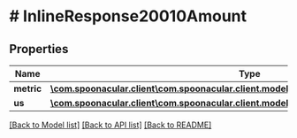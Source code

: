 # # InlineResponse20010Amount

## Properties

Name | Type | Description | Notes
------------ | ------------- | ------------- | -------------
**metric** | [**\com.spoonacular.client\com.spoonacular.client.model\InlineResponse20010AmountMetric**](InlineResponse20010AmountMetric.md) |  | 
**us** | [**\com.spoonacular.client\com.spoonacular.client.model\InlineResponse20010AmountMetric**](InlineResponse20010AmountMetric.md) |  | 

[[Back to Model list]](../../README.md#documentation-for-models) [[Back to API list]](../../README.md#documentation-for-api-endpoints) [[Back to README]](../../README.md)


